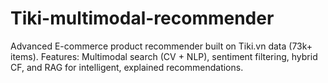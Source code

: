 # Tiki-multimodal-recommender
Advanced E-commerce product recommender built on Tiki.vn data (73k+ items). Features: Multimodal search (CV + NLP), sentiment filtering, hybrid CF, and RAG for intelligent, explained recommendations.
